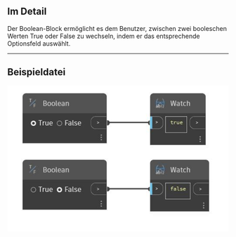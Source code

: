 ## Im Detail
Der Boolean-Block ermöglicht es dem Benutzer, zwischen zwei booleschen Werten True oder False zu wechseln, indem er das entsprechende Optionsfeld auswählt.
___
## Beispieldatei

![Boolean](./CoreNodeModels.Input.BoolSelector_img.jpg)

